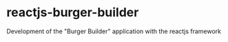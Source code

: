 # reactjs-burger-builder
Development of the "Burger Builder" application with the reactjs framework
